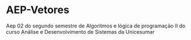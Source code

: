 # AEP-Vetores
Aep 02 do segundo semestre de Algoritmos e lógica de programação II do curso Análise e Desenvolvimento de Sistemas da Unicesumar
